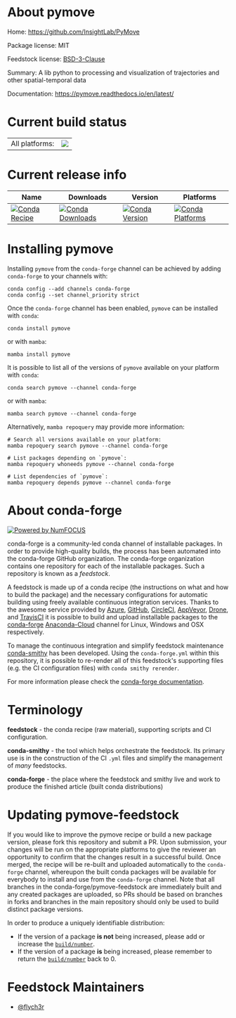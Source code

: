 About pymove
============

Home: https://github.com/InsightLab/PyMove

Package license: MIT

Feedstock license: [BSD-3-Clause](https://github.com/conda-forge/pymove-feedstock/blob/main/LICENSE.txt)

Summary: A lib python to processing and visualization of trajectories and other spatial-temporal data

Documentation: https://pymove.readthedocs.io/en/latest/

Current build status
====================


<table><tr><td>All platforms:</td>
    <td>
      <a href="https://dev.azure.com/conda-forge/feedstock-builds/_build/latest?definitionId=9753&branchName=main">
        <img src="https://dev.azure.com/conda-forge/feedstock-builds/_apis/build/status/pymove-feedstock?branchName=main">
      </a>
    </td>
  </tr>
</table>

Current release info
====================

| Name | Downloads | Version | Platforms |
| --- | --- | --- | --- |
| [![Conda Recipe](https://img.shields.io/badge/recipe-pymove-green.svg)](https://anaconda.org/conda-forge/pymove) | [![Conda Downloads](https://img.shields.io/conda/dn/conda-forge/pymove.svg)](https://anaconda.org/conda-forge/pymove) | [![Conda Version](https://img.shields.io/conda/vn/conda-forge/pymove.svg)](https://anaconda.org/conda-forge/pymove) | [![Conda Platforms](https://img.shields.io/conda/pn/conda-forge/pymove.svg)](https://anaconda.org/conda-forge/pymove) |

Installing pymove
=================

Installing `pymove` from the `conda-forge` channel can be achieved by adding `conda-forge` to your channels with:

```
conda config --add channels conda-forge
conda config --set channel_priority strict
```

Once the `conda-forge` channel has been enabled, `pymove` can be installed with `conda`:

```
conda install pymove
```

or with `mamba`:

```
mamba install pymove
```

It is possible to list all of the versions of `pymove` available on your platform with `conda`:

```
conda search pymove --channel conda-forge
```

or with `mamba`:

```
mamba search pymove --channel conda-forge
```

Alternatively, `mamba repoquery` may provide more information:

```
# Search all versions available on your platform:
mamba repoquery search pymove --channel conda-forge

# List packages depending on `pymove`:
mamba repoquery whoneeds pymove --channel conda-forge

# List dependencies of `pymove`:
mamba repoquery depends pymove --channel conda-forge
```


About conda-forge
=================

[![Powered by
NumFOCUS](https://img.shields.io/badge/powered%20by-NumFOCUS-orange.svg?style=flat&colorA=E1523D&colorB=007D8A)](https://numfocus.org)

conda-forge is a community-led conda channel of installable packages.
In order to provide high-quality builds, the process has been automated into the
conda-forge GitHub organization. The conda-forge organization contains one repository
for each of the installable packages. Such a repository is known as a *feedstock*.

A feedstock is made up of a conda recipe (the instructions on what and how to build
the package) and the necessary configurations for automatic building using freely
available continuous integration services. Thanks to the awesome service provided by
[Azure](https://azure.microsoft.com/en-us/services/devops/), [GitHub](https://github.com/),
[CircleCI](https://circleci.com/), [AppVeyor](https://www.appveyor.com/),
[Drone](https://cloud.drone.io/welcome), and [TravisCI](https://travis-ci.com/)
it is possible to build and upload installable packages to the
[conda-forge](https://anaconda.org/conda-forge) [Anaconda-Cloud](https://anaconda.org/)
channel for Linux, Windows and OSX respectively.

To manage the continuous integration and simplify feedstock maintenance
[conda-smithy](https://github.com/conda-forge/conda-smithy) has been developed.
Using the ``conda-forge.yml`` within this repository, it is possible to re-render all of
this feedstock's supporting files (e.g. the CI configuration files) with ``conda smithy rerender``.

For more information please check the [conda-forge documentation](https://conda-forge.org/docs/).

Terminology
===========

**feedstock** - the conda recipe (raw material), supporting scripts and CI configuration.

**conda-smithy** - the tool which helps orchestrate the feedstock.
                   Its primary use is in the construction of the CI ``.yml`` files
                   and simplify the management of *many* feedstocks.

**conda-forge** - the place where the feedstock and smithy live and work to
                  produce the finished article (built conda distributions)


Updating pymove-feedstock
=========================

If you would like to improve the pymove recipe or build a new
package version, please fork this repository and submit a PR. Upon submission,
your changes will be run on the appropriate platforms to give the reviewer an
opportunity to confirm that the changes result in a successful build. Once
merged, the recipe will be re-built and uploaded automatically to the
`conda-forge` channel, whereupon the built conda packages will be available for
everybody to install and use from the `conda-forge` channel.
Note that all branches in the conda-forge/pymove-feedstock are
immediately built and any created packages are uploaded, so PRs should be based
on branches in forks and branches in the main repository should only be used to
build distinct package versions.

In order to produce a uniquely identifiable distribution:
 * If the version of a package **is not** being increased, please add or increase
   the [``build/number``](https://docs.conda.io/projects/conda-build/en/latest/resources/define-metadata.html#build-number-and-string).
 * If the version of a package **is** being increased, please remember to return
   the [``build/number``](https://docs.conda.io/projects/conda-build/en/latest/resources/define-metadata.html#build-number-and-string)
   back to 0.

Feedstock Maintainers
=====================

* [@flych3r](https://github.com/flych3r/)

